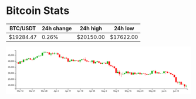 # Bitcoin Stats

BTC/USDT|24h change|24h high|24h low|
|---|---|---|---|
|$19284.47|0.26%|$20150.00|$17622.00|

<img src="./chart.svg">
